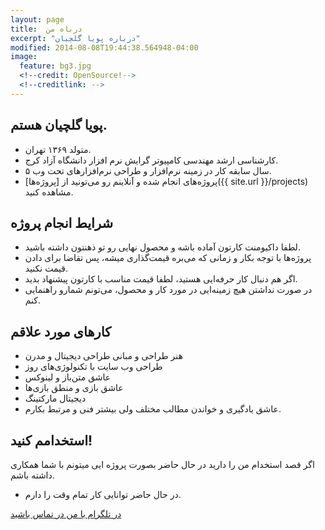 ```yaml
---
layout: page
title:  درباه من
excerpt: "درباره پویا گلچیان"
modified: 2014-08-08T19:44:38.564948-04:00
image:
  feature: bg3.jpg
  <!--credit: OpenSource!-->
  <!--creditlink: -->
---
```

## پویا گلچیان هستم.

* متولد ۱۳۶۹ تهران.
* کارشناسی ارشد مهندسی کامپیوتر گرایش نرم افزار دانشگاه آزاد کرج.
*  ۵ سال سابقه کار در زمینه نرم‌افزار و طراحی نرم‌افزارهای تحت وب.
* پروژه‌های انجام شده و آنلاینم رو می‌تونید از [پروژه‌ها]({{ site.url }}/projects) مشاهده کنید.

## شرایط انجام پروژه

* لطفا داکیومنت کارتون آماده باشه و محصول نهایی رو تو ذهنتون داشته باشید.
* پروژه‌ها با توجه بکار و زمانی که می‌بره قیمت‌گذاری میشه، پس تقاضا برای دادن قیمت نکنید.
* اگر هم دنبال کار حرفه‌ایی هستید، لطفا قیمت مناسب با کارتون پیشنهاد بدید.
* در صورت نداشتن هیچ زمینه‌ایی در مورد کار و محصول، می‌تونم شمارو راهنمایی کنم.

## کارهای مورد علاقم
* هنر طراحی و مبانی طراحی دیجیتال و مدرن
* طراحی وب سایت با تکنولوژی‌های روز
* عاشق متن‌باز و لینوکس
* عاشق بازی و منطق بازی‌ها
* دیجیتال مارکتینگ
* عاشق یادگیری و خواندن مطالب مختلف ولی بیشتر فنی و مرتبط بکارم.

## استخدامم کنید!
اگر قصد استخدام من را دارید در حال حاضر بصورت پروژه ایی میتونم با شما همکاری داشته باشم.

* در حال حاضر توانایی کار تمام وقت را دارم.


<a markdown="0" href="https://t.me/iCoder" class="btn"><i class="fa fa-telegram"></i> در تلگرام با من در تماس باشید </a>


[^1]: Example: *domain.com/category-name/post-title*
